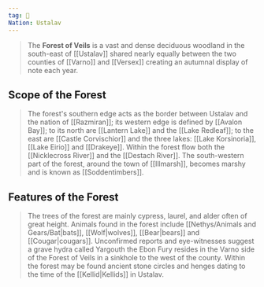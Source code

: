 ```yaml
---
tag: 🌲
Nation: Ustalav
---
```

> The **Forest of Veils** is a vast and dense deciduous woodland in the south-east of [[Ustalav]] shared nearly equally between the two counties of [[Varno]] and [[Versex]] creating an autumnal display of note each year.


## Scope of the Forest

> The forest's southern edge acts as the border between Ustalav and the nation of [[Razmiran]]; its western edge is defined by [[Avalon Bay]]; to its north are [[Lantern Lake]] and the [[Lake Redleaf]]; to the east are [[Castle Corvischior]] and the three lakes: [[Lake Korsinoria]], [[Lake Eirio]] and [[Drakeye]]. Within the forest flow both the [[Nicklecross River]] and the [[Destach River]]. The south-western part of the forest, around the town of [[Illmarsh]], becomes marshy and is known as [[Soddentimbers]].


## Features of the Forest

> The trees of the forest are mainly cypress, laurel, and alder often of great height. Animals found in the forest include [[Nethys/Animals and Gears/Bat|bats]], [[Wolf|wolves]], [[Bear|bears]] and [[Cougar|cougars]].
> Unconfirmed reports and eye-witnesses suggest a grave hydra called Yargouth the Ebon Fury resides in the Varno side of the Forest of Veils in a sinkhole to the west of the county.
> Within the forest may be found ancient stone circles and henges dating to the time of the [[Kellid|Kellids]] in Ustalav.








